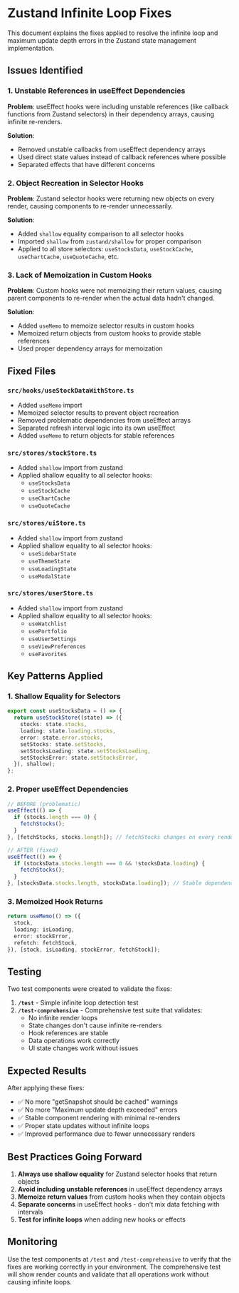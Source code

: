 # Zustand Infinite Loop Fixes

This document explains the fixes applied to resolve the infinite loop and maximum update depth errors in the Zustand state management implementation.

## Issues Identified

### 1. Unstable References in useEffect Dependencies
**Problem**: useEffect hooks were including unstable references (like callback functions from Zustand selectors) in their dependency arrays, causing infinite re-renders.

**Solution**: 
- Removed unstable callbacks from useEffect dependency arrays
- Used direct state values instead of callback references where possible
- Separated effects that have different concerns

### 2. Object Recreation in Selector Hooks
**Problem**: Zustand selector hooks were returning new objects on every render, causing components to re-render unnecessarily.

**Solution**:
- Added `shallow` equality comparison to all selector hooks
- Imported `shallow` from `zustand/shallow` for proper comparison
- Applied to all store selectors: `useStocksData`, `useStockCache`, `useChartCache`, `useQuoteCache`, etc.

### 3. Lack of Memoization in Custom Hooks
**Problem**: Custom hooks were not memoizing their return values, causing parent components to re-render when the actual data hadn't changed.

**Solution**:
- Added `useMemo` to memoize selector results in custom hooks
- Memoized return objects from custom hooks to provide stable references
- Used proper dependency arrays for memoization

## Fixed Files

### `src/hooks/useStockDataWithStore.ts`
- Added `useMemo` import
- Memoized selector results to prevent object recreation
- Removed problematic dependencies from useEffect arrays
- Separated refresh interval logic into its own useEffect
- Added `useMemo` to return objects for stable references

### `src/stores/stockStore.ts`
- Added `shallow` import from zustand
- Applied shallow equality to all selector hooks:
  - `useStocksData`
  - `useStockCache`
  - `useChartCache`
  - `useQuoteCache`

### `src/stores/uiStore.ts`
- Added `shallow` import from zustand
- Applied shallow equality to all selector hooks:
  - `useSidebarState`
  - `useThemeState`
  - `useLoadingState`
  - `useModalState`

### `src/stores/userStore.ts`
- Added `shallow` import from zustand
- Applied shallow equality to all selector hooks:
  - `useWatchlist`
  - `usePortfolio`
  - `useUserSettings`
  - `useViewPreferences`
  - `useFavorites`

## Key Patterns Applied

### 1. Shallow Equality for Selectors
```typescript
export const useStocksData = () => {
  return useStockStore((state) => ({
    stocks: state.stocks,
    loading: state.loading.stocks,
    error: state.error.stocks,
    setStocks: state.setStocks,
    setStocksLoading: state.setStocksLoading,
    setStocksError: state.setStocksError,
  }), shallow);
};
```

### 2. Proper useEffect Dependencies
```typescript
// BEFORE (problematic)
useEffect(() => {
  if (stocks.length === 0) {
    fetchStocks();
  }
}, [fetchStocks, stocks.length]); // fetchStocks changes on every render

// AFTER (fixed)
useEffect(() => {
  if (stocksData.stocks.length === 0 && !stocksData.loading) {
    fetchStocks();
  }
}, [stocksData.stocks.length, stocksData.loading]); // Stable dependencies
```

### 3. Memoized Hook Returns
```typescript
return useMemo(() => ({
  stock,
  loading: isLoading,
  error: stockError,
  refetch: fetchStock,
}), [stock, isLoading, stockError, fetchStock]);
```

## Testing

Two test components were created to validate the fixes:

1. **`/test`** - Simple infinite loop detection test
2. **`/test-comprehensive`** - Comprehensive test suite that validates:
   - No infinite render loops
   - State changes don't cause infinite re-renders
   - Hook references are stable
   - Data operations work correctly
   - UI state changes work without issues

## Expected Results

After applying these fixes:
- ✅ No more "getSnapshot should be cached" warnings
- ✅ No more "Maximum update depth exceeded" errors
- ✅ Stable component rendering with minimal re-renders
- ✅ Proper state updates without infinite loops
- ✅ Improved performance due to fewer unnecessary renders

## Best Practices Going Forward

1. **Always use shallow equality** for Zustand selector hooks that return objects
2. **Avoid including unstable references** in useEffect dependency arrays
3. **Memoize return values** from custom hooks when they contain objects
4. **Separate concerns** in useEffect hooks - don't mix data fetching with intervals
5. **Test for infinite loops** when adding new hooks or effects

## Monitoring

Use the test components at `/test` and `/test-comprehensive` to verify that the fixes are working correctly in your environment. The comprehensive test will show render counts and validate that all operations work without causing infinite loops.